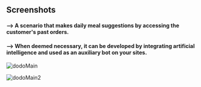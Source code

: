  
<h2>Screenshots</h2>

<h4> --> A scenario that makes daily meal suggestions by accessing the customer's past orders.</h4>
<h4> --> When deemed necessary, it can be developed by integrating artificial intelligence and used as an auxiliary bot on your sites.</h4>

![dodoMain](https://github.com/user-attachments/assets/f63c35a1-ff03-46f0-aaae-7bb43a2278e0)

![dodoMain2](https://github.com/user-attachments/assets/c4adde9c-6a29-42f7-b0df-d25843d0e315)


